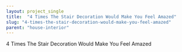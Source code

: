 ```yaml
---
layout: project_single
title:  "4 Times The Stair Decoration Would Make You Feel Amazed"
slug: "4-times-the-stair-decoration-would-make-you-feel-amazed"
parent: "house-interior"
---
```

4 Times The Stair Decoration Would Make You Feel Amazed